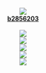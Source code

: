 <div align="center">
  <br>
  <a href="https://discord.com/users/827878458700070942">
  <img src="https://i.imgur.com/Q5cTGnX.png">
  <br>
  <strong>b2856203</strong>
  <br>
  <br>
   <a href="https://fr.namemc.com/profile/b2856203.1">
    <img src="https://img.shields.io/badge/Profil-Minecraft-5B5A59">
  </a>
    <br>
     <a href="https://discord.com/users/827878458700070942">
    <img src="https://img.shields.io/badge/Profil-discord-5964F2">
  </a>
      <br>
     <a href="https://steamcommunity.com/id/b2856203/">
    <img src="https://img.shields.io/badge/Profil-Steam-5B5A59">
  </a>
      <br>
     <a href="https://www.reddit.com/user/Geek-Maskes-1">
    <img src="https://img.shields.io/badge/Profil-Reddit-5B5A59">
  </a>
        <br>
       <a href="https://www.youtube.com/channel/UCpu_zc51MSk13bN5b9aprQA">
    <img src="https://img.shields.io/badge/Chaîne-YouTube-5B5A59">
  </a>

</div>

